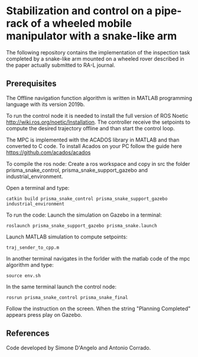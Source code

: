 # Stabilization and control on a pipe-rack of a wheeled mobile manipulator with a snake-like arm

The following repository contains the implementation of the inspection task completed by a snake-like arm mounted on a wheeled rover described in the paper actually submitted to RA-L journal.

## Prerequisites
The Offline navigation function algorithm is written in MATLAB programming language with its version 2019b.

To run the control node it is needed to install the full version of ROS Noetic http://wiki.ros.org/noetic/Installation.
The controller receive the setpoints to compute the desired trajectory offline and than start the control loop.

The MPC is implemented with the ACADOS library in MATLAB and than converted to C code. 
To install Acados on your PC follow the guide here https://github.com/acados/acados

To compile the ros node:
Create a ros workspace and copy in src the folder prisma_snake_control, prisma_snake_support_gazebo and industrial_environment.

Open a terminal and type:
```
catkin build prisma_snake_control prisma_snake_support_gazebo industrial_environment
```

To run the code:
Launch the simulation on Gazebo in a terminal:
```
roslaunch prisma_snake_support_gazebo prisma_snake.launch 
```

Launch MATLAB simulation to compute setpoints:
```
traj_sender_to_cpp.m
```

In another terminal navigates in the forlder with the matlab code of the mpc algorithm and type:
```
source env.sh
```
In the same terminal launch the control node:
```
rosrun prisma_snake_control prisma_snake_final 
```
Follow the instruction on the screen. When the string "Planning Completed" appears press play on Gazebo.

## References
Code developed by Simone D'Angelo and Antonio Corrado.
